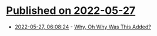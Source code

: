 # [Published on 2022-05-27](index.md)

* [2022-05-27, 06:08:24](https://news.ycombinator.com/item?id=31526493) - [Why, Oh Why Was This Added?](https://zigamiklic.com/why-oh-why/)
